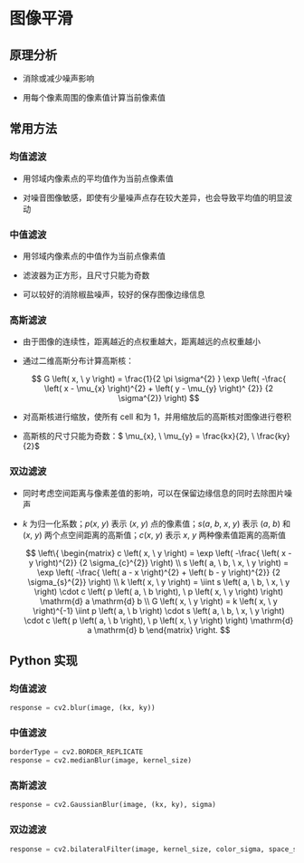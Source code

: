 # 图像平滑

## 原理分析

- 消除或减少噪声影响

- 用每个像素周围的像素值计算当前像素值

## 常用方法

### 均值滤波

- 用邻域内像素点的平均值作为当前点像素值

- 对噪音图像敏感，即使有少量噪声点存在较大差异，也会导致平均值的明显波动

### 中值滤波

- 用邻域内像素点的中值作为当前点像素值

- 滤波器为正方形，且尺寸只能为奇数

- 可以较好的消除椒盐噪声，较好的保存图像边缘信息

### 高斯滤波

- 由于图像的连续性，距离越近的点权重越大，距离越远的点权重越小

- 通过二维高斯分布计算高斯核：

  $$
  G \left( x, \ y \right) = \frac{1}{2 \pi \sigma^{2} } \exp \left( -\frac{ \left( x - \mu_{x} \right)^{2} + \left( y - \mu_{y} \right)^ {2}} {2 \sigma^{2}} \right)
  $$

- 对高斯核进行缩放，使所有 $\mathrm{cell}$ 和为 $1$，并用缩放后的高斯核对图像进行卷积

- 高斯核的尺寸只能为奇数：$ \mu_{x}, \ \mu_{y} = \frac{kx}{2}, \ \frac{ky}{2}$

### 双边滤波

- 同时考虑空间距离与像素差值的影响，可以在保留边缘信息的同时去除图片噪声

- $k$ 为归一化系数；$p \left( x, \ y \right)$ 表示 $\left( x, \ y \right)$ 点的像素值；$s \left( a, \ b, \ x, \ y \right)$ 表示 $\left( a, \ b \right)$ 和 $\left( x, \ y \right)$ 两个点空间距离的高斯值；$c \left( x, \ y \right)$ 表示 $x, \ y$ 两种像素值距离的高斯值

  $$
  \left\{ \begin{matrix} c \left( x, \ y \right) = \exp \left( -\frac{ \left( x - y \right)^{2}} {2 \sigma_{c}^{2}} \right) \\ s \left( a, \ b, \ x, \ y \right) = \exp \left( -\frac{ \left( a - x \right)^{2} + \left( b - y \right)^{2}} {2 \sigma_{s}^{2}} \right) \\ k \left( x, \ y \right) = \iint s \left( a, \ b, \ x, \ y \right) \cdot c \left( p \left( a, \ b \right), \ p \left( x, \ y \right) \right) \mathrm{d} a \mathrm{d} b \\ G \left( x, \ y \right) = k \left( x, \ y \right)^{-1} \iint p \left( a, \ b \right) \cdot s \left( a, \ b, \ x, \ y \right) \cdot c \left( p \left( a, \ b \right), \ p \left( x, \ y \right) \right) \mathrm{d} a \mathrm{d} b \end{matrix} \right.
  $$

## $\mathrm{Python}$ 实现

### 均值滤波

```python
response = cv2.blur(image, (kx, ky))
```

### 中值滤波

```python
borderType = cv2.BORDER_REPLICATE
response = cv2.medianBlur(image, kernel_size)
```

### 高斯滤波

```python
response = cv2.GaussianBlur(image, (kx, ky), sigma)
```

### 双边滤波

```python
response = cv2.bilateralFilter(image, kernel_size, color_sigma, space_sigma)
```